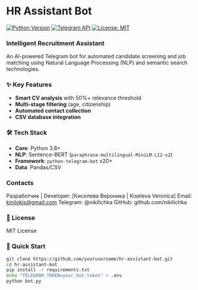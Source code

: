 # HR Assistant Bot 

[![Python Version](https://img.shields.io/badge/python-3.8%2B-blue)](https://www.python.org/)
[![Telegram API](https://img.shields.io/badge/Telegram%20Bot%20API-20.0%2B-blue)](https://core.telegram.org/bots/api)
[![License: MIT](https://img.shields.io/badge/License-MIT-yellow.svg)](https://opensource.org/licenses/MIT)

### Intelligent Recruitment Assistant

An AI-powered Telegram bot for automated candidate screening and job matching using Natural Language Processing (NLP) and semantic search technologies.

### ✨ Key Features
- **Smart CV analysis** with 50%+ relevance threshold
- **Multi-stage filtering** (age, citizenship)
- **Automated contact collection**
- **CSV database integration**

### 🛠 Tech Stack
- **Core**: Python 3.8+
- **NLP**: Sentence-BERT (`paraphrase-multilingual-MiniLM-L12-v2`)
- **Framework**: `python-telegram-bot` v20+
- **Data**: Pandas/CSV

### Contacts
Разработчик | Developer: [Киселева Вероника | Kiseleva Veronica]
Email: kinilokis@gmail.com
Telegram: @nikilichka
GitHub: github.com/nikilichka

### 📜 License
MIT License

### 🚀 Quick Start
```bash
git clone https://github.com/yourusername/hr-assistant-bot.git
cd hr-assistant-bot
pip install -r requirements.txt
echo "TELEGRAM_TOKEN=your_bot_token" > .env
python bot.py
